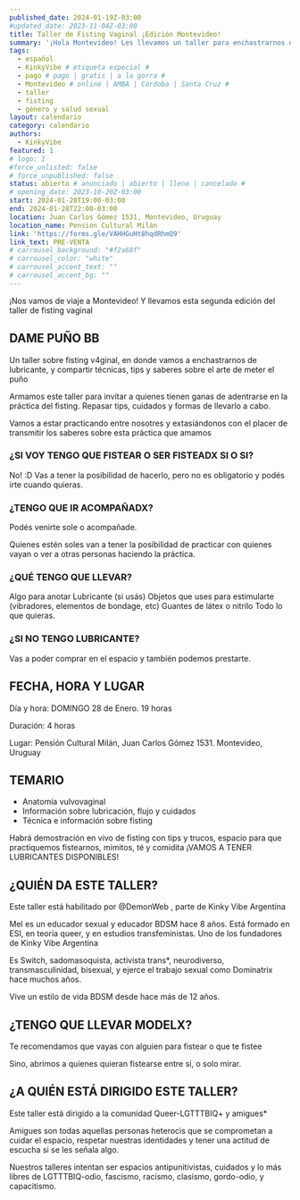 ```yaml
---
published_date: 2024-01-19Z-03:00
#updated_date: 2023-11-04Z-03:00
title: Taller de Fisting Vaginal ¡Edición Montevideo!
summary: '¡Hola Montevideo! Les llevamos un taller para enchastrarnos de lubricante y compartir técnicas y saberes sobre el arte de meter el puño'
tags:
  - español
  - KinkyVibe # etiqueta especial #
  - pago # pago | gratis | a la gorra #
  - Montevideo # online | AMBA | Córdoba | Santa Cruz #
  - taller
  - fisting
  - género y salud sexual
layout: calendario
category: calendario
authors:
  - KinkyVibe
featured: 1
# logo: 1
#force_unlisted: false
# force_unpublished: false
status: abierto # anunciado | abierto | lleno | cancelado #
# opening_date: 2023-10-20Z-03:00
start: 2024-01-28T19:00-03:00
end: 2024-01-28T22:00-03:00
location: Juan Carlos Gómez 1531, Montevideo, Uruguay
location_name: Pensión Cultural Milán
link: 'https://forms.gle/VAHHGuHt8hqdRhmQ9'
link_text: PRE-VENTA
# carrousel_background: "#f2a68f"
# carrousel_color: "white"
# carrousel_accent_text: ""
# carrousel_accent_bg: ""
---
```


¡Nos vamos de viaje a Montevideo! Y llevamos esta segunda edición del taller de fisting vaginal

## DAME PUÑO BB

Un taller sobre fisting v4ginal, en donde vamos a enchastrarnos de lubricante, y compartir técnicas, tips y saberes sobre el arte de meter el puño

Armamos este taller para invitar a quienes tienen ganas de adentrarse en la práctica del fisting. Repasar tips, cuidados y formas de llevarlo a cabo.

Vamos a estar practicando entre nosotres y extasiándonos con el placer de transmitir los saberes sobre esta práctica que amamos

### ¿SI VOY TENGO QUE FISTEAR O SER FISTEADX SI O SI?

No! :D Vas a tener la posibilidad de hacerlo, pero no es obligatorio y podés irte cuando quieras.

### ¿TENGO QUE IR ACOMPAÑADX?

Podés venirte sole o acompañade.

Quienes estén soles van a tener la posibilidad de practicar con quienes vayan o ver a otras personas haciendo la práctica.

### ¿QUÉ TENGO QUE LLEVAR?

Algo para anotar
Lubricante (si usás)
Objetos que uses para estimularte (vibradores, elementos de bondage, etc)
Guantes de látex o nitrilo
Todo lo que quieras.

### ¿SI NO TENGO LUBRICANTE?

Vas a poder comprar en el espacio y también podemos prestarte.

## FECHA, HORA Y LUGAR

Día y hora: DOMINGO 28 de Enero. 19 horas

Duración: 4 horas

Lugar: Pensión Cultural Milán, Juan Carlos Gómez 1531. Montevideo, Uruguay

## TEMARIO

- Anatomía vulvovaginal
- Información sobre lubricación, flujo y cuidados
- Técnica e información sobre fisting

Habrá demostración en vivo de fisting con tips y trucos, espacio para que practiquemos fistearnos, mimitos, té y comidita
¡VAMOS A TENER LUBRICANTES DISPONIBLES!

## ¿QUIÉN DA ESTE TALLER?

Este taller está habilitado por @DemonWeb , parte de Kinky Vibe Argentina

Mel es un educador sexual y educador BDSM hace 8 años. Está formado en ESI, en teoría queer, y en estudios transfeministas. Uno de los fundadores de Kinky Vibe Argentina

Es Switch, sadomasoquista, activista trans\*, neurodiverso, transmasculinidad, bisexual, y ejerce el trabajo sexual como Dominatrix hace muchos años.

Vive un estilo de vida BDSM desde hace más de 12 años.

## ¿TENGO QUE LLEVAR MODELX?

Te recomendamos que vayas con alguien para fistear o que te fistee

Sino, abrimos a quienes quieran fistearse entre sí, o solo mirar.

## ¿A QUIÉN ESTÁ DIRIGIDO ESTE TALLER?

Este taller está dirigido a la comunidad Queer-LGTTTBIQ+ y amigues\*

Amigues son todas aquellas personas heterocis que se comprometan a cuidar el espacio, respetar nuestras identidades y tener una actitud de escucha si se les señala algo.

Nuestros talleres intentan ser espacios antipunitivistas, cuidados y lo más libres de LGTTTBIQ-odio, fascismo, racismo, clasismo, gordo-odio, y capacitismo.
